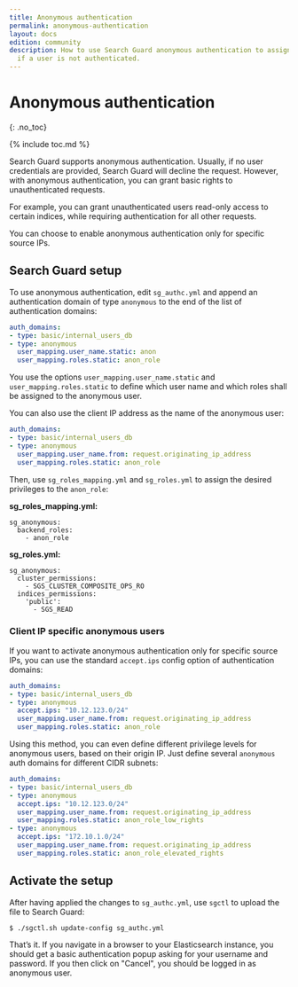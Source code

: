 ```yaml
---
title: Anonymous authentication
permalink: anonymous-authentication
layout: docs
edition: community
description: How to use Search Guard anonymous authentication to assign default permissions
  if a user is not authenticated.
---
```

<!---
Copyright 2022 floragunn GmbH
-->

# Anonymous authentication
{: .no_toc}

{% include toc.md %}

Search Guard supports anonymous authentication. Usually, if no user credentials are provided, Search Guard will decline the request. However, with anonymous authentication, you can grant basic rights to unauthenticated requests.

For example, you can grant unauthenticated users read-only access to certain indices, while requiring authentication for all other requests.

You can choose to enable anonymous authentication only for specific source IPs.

## Search Guard setup

To use anonymous authentication, edit `sg_authc.yml` and append an authentication domain of type `anonymous` to the end of the list of authentication domains:

```yaml
auth_domains:
- type: basic/internal_users_db
- type: anonymous
  user_mapping.user_name.static: anon
  user_mapping.roles.static: anon_role
```

You use the options `user_mapping.user_name.static` and `user_mapping.roles.static` to define which user name and which roles shall be assigned to the anonymous user.

You can also use the client IP address as the name of the anonymous user:

```yaml
auth_domains:
- type: basic/internal_users_db
- type: anonymous
  user_mapping.user_name.from: request.originating_ip_address
  user_mapping.roles.static: anon_role
```

Then, use `sg_roles_mapping.yml` and `sg_roles.yml` to assign the desired privileges to the `anon_role`: 


**sg\_roles\_mapping.yml:**

```
sg_anonymous:
  backend_roles:
    - anon_role
```

**sg\_roles.yml:**

```
sg_anonymous:
  cluster_permissions:
    - SGS_CLUSTER_COMPOSITE_OPS_RO
  indices_permissions:
    'public':
      - SGS_READ
```

### Client IP specific anonymous users

If you want to activate anonymous authentication only for specific source IPs, you can use the standard `accept.ips` config option of authentication domains:

```yaml
auth_domains:
- type: basic/internal_users_db
- type: anonymous
  accept.ips: "10.12.123.0/24"
  user_mapping.user_name.from: request.originating_ip_address
  user_mapping.roles.static: anon_role
```

Using this method, you can even define different privilege levels for anonymous users, based on their origin IP. Just define several `anonymous` auth domains for different CIDR subnets:

```yaml
auth_domains:
- type: basic/internal_users_db
- type: anonymous
  accept.ips: "10.12.123.0/24"
  user_mapping.user_name.from: request.originating_ip_address
  user_mapping.roles.static: anon_role_low_rights
- type: anonymous
  accept.ips: "172.10.1.0/24"
  user_mapping.user_name.from: request.originating_ip_address
  user_mapping.roles.static: anon_role_elevated_rights
```


## Activate the setup

After having applied the changes to `sg_authc.yml`, use `sgctl` to upload the file to Search Guard:

```
$ ./sgctl.sh update-config sg_authc.yml
```

That’s it. If you navigate in a browser to your Elasticsearch instance, you should get a basic authentication popup asking for your username and password. If you then click on "Cancel", you should be logged in as anonymous user.


